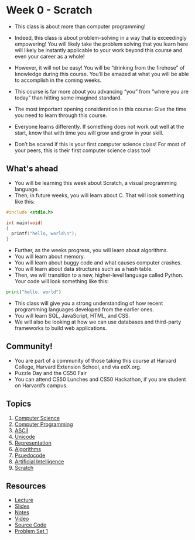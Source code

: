 # Week 0 - Scratch

- This class is about more than computer programming!

- Indeed, this class is about problem-solving in a way that is exceedingly empowering! You will likely take the problem solving that you learn here will likely be instantly applicable to your work beyond this course and even your career as a whole!

- However, it will not be easy! You will be “drinking from the firehose” of knowledge during this course. You’ll be amazed at what you will be able to accomplish in the coming weeks.

- This course is far more about you advancing “you” from “where you are today” than hitting some imagined standard.

- The most important opening consideration in this course: Give the time you need to learn through this course. 

- Everyone learns differently. If something does not work out well at the start, know that with time you will grow and grow in your skill.

- Don’t be scared if this is your first computer science class! For most of your peers, this is their first computer science class too!

## What's ahead

- You will be learning this week about Scratch, a visual programming language.
- Then, in future weeks, you will learn about C. That will look something like this:

```c
#include <stdio.h>

int main(void)
{
  printf("hello, world\n");
}
```

- Further, as the weeks progress, you will learn about algorithms.
- You will learn about memory.
- You will learn about buggy code and what causes computer crashes.
- You will learn about data structures such as a hash table.
- Then, we will transition to a new, higher-level language called Python. Your code will look something like this:

```python
print("hello, world")
```

- This class will give you a strong understanding of how recent programming languages developed from the earlier ones.
- You will learn SQL, JavaScript, HTML, and CSS.
- We will also be looking at how we can use databases and third-party frameworks to build web applications.

## Community!
- You are part of a community of those taking this course at Harvard College, Harvard Extension School, and via edX.org.
- Puzzle Day and the CS50 Fair
- You can attend CS50 Lunches and CS50 Hackathon, if you are student on Harvard’s campus.

## Topics

1. [Computer Science](1.%20computer-science.md)
2. [Computer Programming](2.%20computer-programming.md)
3. [ASCII](3.%20ascii.md)
4. [Unicode](4.%20unicode.md)
5. [Representation](5.%20representation.md)
6. [Algorithms](6.%20algorithms.md)
7. [Psuedocode](7.%20psuedocode.md)
8. [Artificial Intelligence](8.%20artificial-intelligence.md)
9. [Scratch](9.%20scratch.md)

## Resources

- [Lecture](https://cs50.harvard.edu/x/2024/weeks/0/)
- [Slides](https://cdn.cs50.net/2023/fall/lectures/0/lecture0.pdf)
- [Notes](https://cs50.harvard.edu/x/2024/notes/0/)
- [Video](https://cs50.harvard.edu/x/2024/weeks/0/)
- [Source Code](https://cdn.cs50.net/2023/fall/lectures/0/src0/)
- [Problem Set 1](https://cs50.harvard.edu/x/2024/psets/0/)